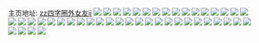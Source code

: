 主页地址: [zz四字圈外女友ii](https://weibo.com/u/6124136981) 
![](https://wx4.sinaimg.cn/mw2000/006GsfMVly1g90s4l5whzj30u0140gps.jpg) 
![](https://wx4.sinaimg.cn/mw2000/006GsfMVly1g90s4lzmqej32bc334kjm.jpg) 
![](https://wx4.sinaimg.cn/mw2000/006GsfMVly1g90s4n5jsaj31f4334npd.jpg) 
![](https://wx4.sinaimg.cn/mw2000/006GsfMVgy1g7ihkq65voj31401407wh.jpg) 
![](https://wx4.sinaimg.cn/mw2000/006GsfMVgy1g7ihkqu5twj31401404qp.jpg) 
![](https://wx4.sinaimg.cn/mw2000/006GsfMVgy1g6dbvu1z9jj30jz0gj4ae.jpg) 
![](https://wx4.sinaimg.cn/mw2000/006GsfMVgy1g6dbvss5uej30jw0j2nco.jpg) 
![](https://wx4.sinaimg.cn/mw2000/006GsfMVgy1g6b2teuittj32c02c07wk.jpg) 
![](https://wx4.sinaimg.cn/mw2000/006GsfMVgy1g6b2tgruyzj32c02c0qv7.jpg) 
![](https://wx4.sinaimg.cn/mw2000/006GsfMVgy1g6b2thw7tfj32c02c0x6p.jpg) 
![](https://wx4.sinaimg.cn/mw2000/006GsfMVgy1g6b2tmyfaxj32c02c01l0.jpg) 
![](https://wx4.sinaimg.cn/mw2000/006GsfMVgy1g6b2tovhlej32c02c07wj.jpg) 
![](https://wx4.sinaimg.cn/mw2000/006GsfMVgy1g6b2tk7q2lj32c02c0x6s.jpg) 
![](https://wx4.sinaimg.cn/mw2000/006GsfMVly1g14rm6nc7ej30u0140n2y.jpg) 
![](https://wx4.sinaimg.cn/mw2000/006GsfMVly1g14rm8l258j30rs15on3s.jpg) 
![](https://wx4.sinaimg.cn/mw2000/006GsfMVly1g12a24csvbj33402c0b2a.jpg) 
![](https://wx4.sinaimg.cn/mw2000/006GsfMVly1g12a2aafrnj32c02c0hdu.jpg) 
![](https://wx4.sinaimg.cn/mw2000/006GsfMVly1fz4rbsm1jrj30k0168tc6.jpg) 
![](https://wx4.sinaimg.cn/mw2000/006GsfMVly1fz4rbtk7o5j31rl1rl1bf.jpg) 
![](https://wx4.sinaimg.cn/mw2000/006GsfMVgy1fvjqv69j7nj31z41hcnpd.jpg) 
![](https://wx4.sinaimg.cn/mw2000/006GsfMVgy1fvjqv7rxgjj31z41hckjl.jpg) 
![](https://wx4.sinaimg.cn/mw2000/006GsfMVgy1fvjqv85ginj30u00u040v.jpg) 
![](https://wx4.sinaimg.cn/mw2000/006GsfMVgy1ftwv8crqnbj30k0168q8j.jpg) 
![](https://wx4.sinaimg.cn/mw2000/006GsfMVgy1ft96l6npubj30rs2kmu0x.jpg) 
![](https://wx4.sinaimg.cn/mw2000/006GsfMVgy1ft96lc5vrjj30rs2twu0x.jpg) 
![](https://wx4.sinaimg.cn/mw2000/006GsfMVgy1ft96lhwhgrj30rs2myu0x.jpg) 
![](https://wx4.sinaimg.cn/mw2000/006GsfMVgy1ft96l87vc3j30rs336qv5.jpg) 
![](https://wx4.sinaimg.cn/mw2000/006GsfMVgy1ft96l9iumwj30rs2bc7wh.jpg) 
![](https://wx4.sinaimg.cn/mw2000/006GsfMVgy1ft96laraioj30rs2twnpd.jpg) 
![](https://wx4.sinaimg.cn/mw2000/006GsfMVgy1ft96ldr5qbj30rs2bcb29.jpg) 
![](https://wx4.sinaimg.cn/mw2000/006GsfMVgy1ft96leymdjj30rs2bchdt.jpg) 
![](https://wx4.sinaimg.cn/mw2000/006GsfMVgy1ft96lga0igj30rs28khdt.jpg) 
![](https://wx4.sinaimg.cn/mw2000/006GsfMVgy1ft54qertn1j31n918gqfg.jpg) 
![](https://wx4.sinaimg.cn/mw2000/006GsfMVgy1fsomk1kxt0j33402c0npd.jpg) 
![](https://wx4.sinaimg.cn/mw2000/006GsfMVgy1fsomkf3ftcj32c0340b2e.jpg) 
![](https://wx4.sinaimg.cn/mw2000/006GsfMVgy1fsomkmatmdj32c0340b2b.jpg) 
![](https://wx4.sinaimg.cn/mw2000/006GsfMVgy1fsomkq2z9sj33402c0npd.jpg) 
![](https://wx4.sinaimg.cn/mw2000/006GsfMVgy1fsomkumhboj33402c04qq.jpg) 
![](https://wx4.sinaimg.cn/mw2000/006GsfMVgy1fsoml6nhg9j32c0340hdx.jpg) 
![](https://wx4.sinaimg.cn/mw2000/006GsfMVgy1fsnd2hbtcgj30zk0o4793.jpg) 
![](https://wx4.sinaimg.cn/mw2000/006GsfMVgy1fsmhc3q5r9j30zk0qo4qp.jpg) 
![](https://wx4.sinaimg.cn/mw2000/006GsfMVgy1fsmhchbapsj30zk0qo1kx.jpg) 
![](https://wx4.sinaimg.cn/mw2000/006GsfMVgy1fsmhc9buaqj30zk0qo4qp.jpg) 
![](https://wx4.sinaimg.cn/mw2000/006GsfMVgy1fsmhccysq3j30zk0no1kx.jpg) 
![](https://wx4.sinaimg.cn/mw2000/006GsfMVgy1fsmhcayokyj30zk0qo1en.jpg) 
